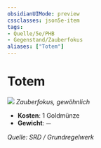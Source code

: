 ```yaml
---
obsidianUIMode: preview
cssclasses: json5e-item
tags:
- Quelle/5e/PHB
- Gegenstand/Zauberfokus
aliases: ["Totem"]
---
```

# Totem
![](../../../99%20-%20Setup/Files/Bildersammlung/Symbolik/Gegenstände.webp#token)
*Zauberfokus, gewöhnlich*  

- **Kosten**: 1 Goldmünze
- **Gewicht**: ⏤

*Quelle: SRD / Grundregelwerk*